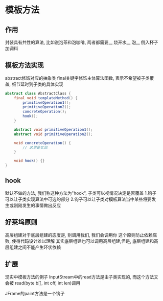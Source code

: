 模板方法
=======

## 作用
封装具有共性的算法, 比如说泡茶和泡咖啡, 两者都需要__
烧开水__
泡__
倒入杯子
加调料 

## 模板方法实现
abstract修饰对应的抽象类
final关键字修饰主体算法函数, 表示不希望被子类覆盖, 细节延时到子类的具体实现

```java
abstract class AbstractClass {
    final void templateMethod() {
        primitiveOperation1();
        primitiveOperation2();
        concreteOperation();
        hook();
    }

    abstract void primitiveOperation1();
    abstract void primitiveOperation2();

    void concreteOperation() {
        // 这里是实现
    }

    void hook() {}
}
```

## hook
默认不做的方法, 我们称这种方法为"hook", 子类可以视情况决定是否覆盖
1.钩子可以让子类实现算法中可选的部分
2.钩子可以让子类对模板算法当中某些将要发生或刚刚发生的事情做出反应

## 好莱坞原则
高层组建对于底层组建的态度是, 别调用我们, 我们会调用你
这个原则防止依赖腐败, 使得代码设计难以理解
其实底层组建也可以调用高层组建,但是,
底层组建和高层组建之间不能产生环状依赖

## 扩展
现实中模板方法的例子
InputStream中的read方法是由子类实现的, 而这个方法又会被
read(byte b[], int off, int len)调用

JFrame的paint方法是一个钩子

